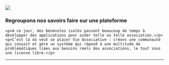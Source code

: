 <p class="lead">
    <div class="span7 offset1"><a href="https://www.youtube.com/watch?v=4TlJ4qKO2Xg"><img src="http://www.vieassociative.fr/img/items/logovideo.png"></a></div>
    <h3>Regroupons nos savoirs faire sur une plateforme</h3>
	

	<p>A ce jour, des bénévoles isolés passent beaucoup de temps à développer des applications pour aider telle ou telle association.</p>
	<p>C’est là où veut se placer Vie Associative : créons une communauté qui conçoit et gère un système qui répond à une multitude de problématiques liées aux besoins réels des associations, le tout sous une license libre.</p>
</p>
<hr/>